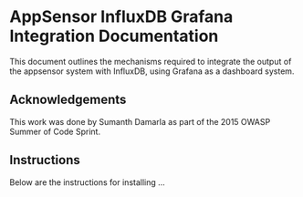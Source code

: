 AppSensor InfluxDB Grafana Integration Documentation
=========

This document outlines the mechanisms required to integrate the output of the appsensor system with InfluxDB, using Grafana as a dashboard system.

Acknowledgements
--------

This work was done by Sumanth Damarla as part of the 2015 OWASP Summer of Code Sprint.

Instructions
--------

Below are the instructions for installing ...

